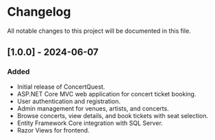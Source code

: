 # Changelog

All notable changes to this project will be documented in this file.

## [1.0.0] - 2024-06-07
### Added
- Initial release of ConcertQuest.
- ASP.NET Core MVC web application for concert ticket booking.
- User authentication and registration.
- Admin management for venues, artists, and concerts.
- Browse concerts, view details, and book tickets with seat selection.
- Entity Framework Core integration with SQL Server.
- Razor Views for frontend. 